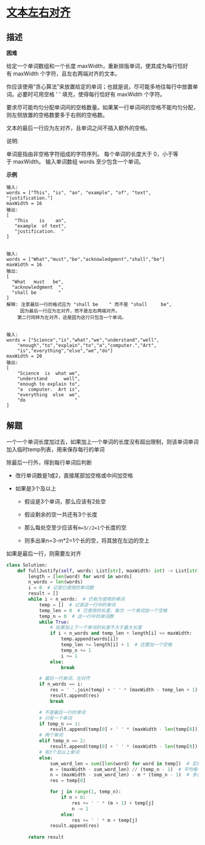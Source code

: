 # [文本左右对齐](https://leetcode-cn.com/problems/text-justification/)

## 描述  
**困难**  

给定一个单词数组和一个长度 maxWidth，重新排版单词，使其成为每行恰好有 maxWidth 个字符，且左右两端对齐的文本。

你应该使用“贪心算法”来放置给定的单词；也就是说，尽可能多地往每行中放置单词。必要时可用空格 ' ' 填充，使得每行恰好有 maxWidth 个字符。

要求尽可能均匀分配单词间的空格数量。如果某一行单词间的空格不能均匀分配，则左侧放置的空格数要多于右侧的空格数。

文本的最后一行应为左对齐，且单词之间不插入额外的空格。

说明:

单词是指由非空格字符组成的字符序列。
每个单词的长度大于 0，小于等于 maxWidth。
输入单词数组 words 至少包含一个单词。

**示例**

    输入:
    words = ["This", "is", "an", "example", "of", "text", "justification."]
    maxWidth = 16
    输出:
    [
       "This    is    an",
       "example  of text",
       "justification.  "
    ]


    输入:
    words = ["What","must","be","acknowledgment","shall","be"]
    maxWidth = 16
    输出:
    [
      "What   must   be",
      "acknowledgment  ",
      "shall be        "
    ]
    解释: 注意最后一行的格式应为 "shall be    " 而不是 "shall     be",
         因为最后一行应为左对齐，而不是左右两端对齐。       
        第二行同样为左对齐，这是因为这行只包含一个单词。


    输入:
    words = ["Science","is","what","we","understand","well",
        "enough","to","explain","to","a","computer.","Art",
        "is","everything","else","we","do"]
    maxWidth = 20
    输出:
    [
        "Science  is  what we",
        "understand      well",
        "enough to explain to",
        "a  computer.  Art is",
        "everything  else  we",
        "do                  "
    ]

## 解题  

一个一个单词长度加过去，如果加上一个单词的长度没有超出限制，则该单词单词加入临时temp列表，用来保存每行的单词    

除最后一行外，得到每行单词后判断

- 改行单词数是1或2，直接尾部加空格或中间加空格  

- 如果是3个及以上  

  - 假设是3个单词，那么应该有2处空  

  - 假设剩余的空一共还有3个长度    

  - 那么每处空至少应该有`m=3//2=1`个长度的空  

  - 则多出来n=3-m*2=1个长的空，将其放在左边的空上  

如果是最后一行，则需要左对齐

```python
class Solution:
    def fullJustify(self, words: List[str], maxWidth: int) -> List[str]:
        length = [len(word) for word in words]
        n_words = len(words)
        i = 0  # 记录已使用的单词数
        result = []
        while i < n_words:  # 仍有为使用的单词
            temp = []  # 记录这一行中的单词
            temp_len = 0  # 已使用的长度，每次 一个单词加一个空格
            temp_n = 0  # 这一行中的单词数
            while True:
                # 如果加上下一个单词的长度不大于最大长度
                if i < n_words and temp_len + length[i] <= maxWidth:
                    temp.append(words[i])
                    temp_len += length[i] + 1  # 还要加一个空格
                    temp_n += 1
                    i += 1
                else:
                    break

            # 最后一行单词，左对齐
            if n_words == i:
                res = ' '.join(temp) + ' ' * (maxWidth - temp_len + 1)
                result.append(res)
                break

            # 不是最后一行的单词
            # 只有一个单词
            if temp_n == 1:
                result.append(temp[0] + ' ' * (maxWidth - len(temp[0])))
            # 两个单词
            elif temp_n == 2:
                result.append(temp[0] + ' ' * (maxWidth - len(temp[0]) - len(temp[1])) + temp[1])
            # 有3个及以上单词
            else:
                sum_word_len = sum([len(word) for word in temp])  # 实际单词总长度
                m = (maxWidth - sum_word_len) // (temp_n - 1)  # 平均每个空的长度，向下取整
                n = (maxWidth - sum_word_len) - m * (temp_n - 1)  # 多余的空
                res = temp[0]

                for j in range(1, temp_n):
                    if n > 0:
                        res += ' ' * (m + 1) + temp[j]
                        n -= 1
                    else:
                        res += ' ' * m + temp[j]
                result.append(res)
                
        return result
```


